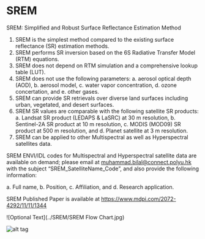 # SREM
SREM: Simplified and Robust Surface Reflectance Estimation Method

1.	SREM is the simplest method compared to the existing surface reflectance (SR) estimation methods. 
2.	SREM performs SR inversion based on the 6S Radiative Transfer Model (RTM) equations.
3.	SREM does not depend on RTM simulation and a comprehensive lookup table (LUT).
4.	SREM does not use the following parameters:
a. aerosol optical depth (AOD),
b.	aerosol model,
c.	water vapor concentration,
d.	ozone concertation, and
e.	other gases.
5.	SREM can provide SR retrievals over diverse land surfaces including urban, vegetated, and desert surfaces.
6.	SREM SR values are comparable with the following satellite SR products:
a.	Landsat SR product (LEDAPS & LaSRC) at 30 m resolution, 
b.	Sentinel-2A SR product at 10 m resolution, 
c.	MODIS (MOD09) SR product at 500 m resolution, and 
d.	Planet satellite at 3 m resolution. 
7.	SREM can be applied to other Multispectral as well as Hyperspectral satellites data. 

SREM ENVI/IDL codes for Multispectral and Hyperspectral satellite data are available on demand; please email at muhammad.bilal@connect.polyu.hk with the subject “SREM_SatelliteName_Code”, and also provide the following information:

a.	Full name, 
b.	Position, 
c.	Affiliation, and
d.	Research application.

SREM Published Paper is available at https://www.mdpi.com/2072-4292/11/11/1344

![Optional Text](../SREM/SREM Flow Chart.jpg)

![alt tag](http://url/to/img.png)
